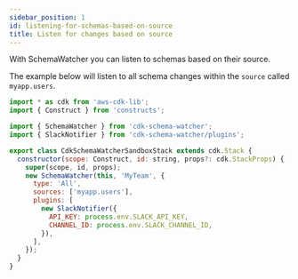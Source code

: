 ```yaml
---
sidebar_position: 1
id: listening-for-schemas-based-on-source
title: Listen for changes based on source
---  
```


With SchemaWatcher you can listen to schemas based on their source.

The example below will listen to all schema changes within the `source` called `myapp.users`.

```js
import * as cdk from 'aws-cdk-lib';
import { Construct } from 'constructs';

import { SchemaWatcher } from 'cdk-schema-watcher';
import { SlackNotifier } from 'cdk-schema-watcher/plugins';

export class CdkSchemaWatcherSandboxStack extends cdk.Stack {
  constructor(scope: Construct, id: string, props?: cdk.StackProps) {
    super(scope, id, props);
    new SchemaWatcher(this, 'MyTeam', {
      type: 'All',
      sources: ['myapp.users'],
      plugins: [
        new SlackNotifier({
          API_KEY: process.env.SLACK_API_KEY,
          CHANNEL_ID: process.env.SLACK_CHANNEL_ID,
        }),
      ],
    });
  }
}

```